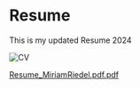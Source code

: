 # Resume
This is my updated Resume 2024

![CV](https://github.com/user-attachments/assets/11b7b309-35f0-46fd-8ee8-694f39ac9c76)

[Resume_MiriamRiedel.pdf.pdf](https://github.com/user-attachments/files/17745260/Resume_MiriamRiedel.pdf.pdf)

